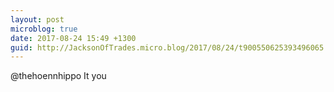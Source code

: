 ```yaml
---
layout: post
microblog: true
date: 2017-08-24 15:49 +1300
guid: http://JacksonOfTrades.micro.blog/2017/08/24/t900550625393496065.html
---
```

@thehoennhippo It you
